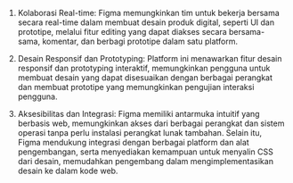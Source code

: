 1. Kolaborasi Real-time: Figma memungkinkan tim untuk bekerja bersama secara real-time dalam membuat desain produk digital, seperti UI dan prototipe, melalui fitur editing yang dapat diakses secara bersama-sama, komentar, dan berbagi prototipe dalam satu platform.

2. Desain Responsif dan Prototyping: Platform ini menawarkan fitur desain responsif dan prototyping interaktif, memungkinkan pengguna untuk membuat desain yang dapat disesuaikan dengan berbagai perangkat dan membuat prototipe yang memungkinkan pengujian interaksi pengguna.

3. Aksesibilitas dan Integrasi: Figma memiliki antarmuka intuitif yang berbasis web, memungkinkan akses dari berbagai perangkat dan sistem operasi tanpa perlu instalasi perangkat lunak tambahan. Selain itu, Figma mendukung integrasi dengan berbagai platform dan alat pengembangan, serta menyediakan kemampuan untuk menyalin CSS dari desain, memudahkan pengembang dalam mengimplementasikan desain ke dalam kode web.